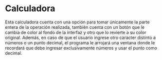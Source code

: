 # Calculadora
Esta calculadora cuenta con una opción para tomar únicamente la parte entera de la operación realizada, también cuenta con un botón que le cambia de color al fondo de la interfaz y otro que lo revierte a su color original. Además, en caso de que el usuario ingrese otro caracter distinto a números o un punto decimal, el programa le arrojará una ventana donde le recordará que debe ingresar exclusivamente números y usar el punto como decimal.
